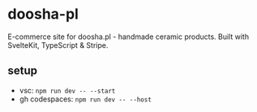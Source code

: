 # doosha-pl
 E-commerce site for doosha.pl - handmade ceramic products. Built with SvelteKit, TypeScript & Stripe.

## setup

- vsc: `npm run dev -- --start`
- gh codespaces: `npm run dev -- --host`
